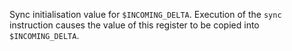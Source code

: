 Sync initialisation value for `$INCOMING_DELTA`. Execution of the `sync`
instruction causes the value of this register to be copied into
`$INCOMING_DELTA`.
